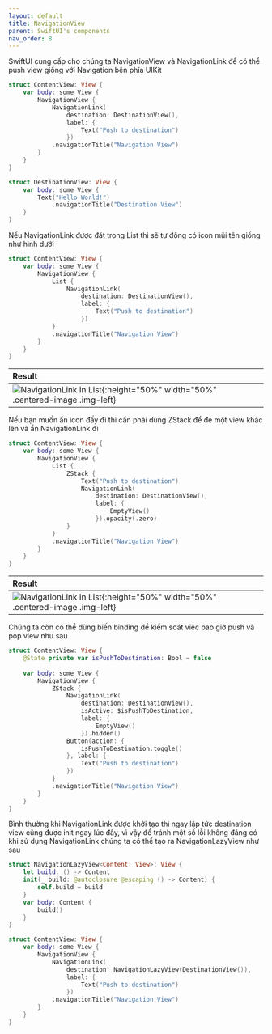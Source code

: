 ```yaml
---
layout: default
title: NavigationView
parent: SwiftUI's components
nav_order: 8
---
```


SwiftUI cung cấp cho chúng ta NavigationView và NavigationLink để có thể push view giống với Navigation bên phía UIKit

```swift
struct ContentView: View {    
    var body: some View {
        NavigationView {
            NavigationLink(
                destination: DestinationView(),
                label: {
                    Text("Push to destination")
                })
            .navigationTitle("Navigation View")
        }
    }
}

struct DestinationView: View {
    var body: some View {
        Text("Hello World!")
            .navigationTitle("Destination View")
    }
}
```

Nếu NavigationLink được đặt trong List thì sẽ tự động có icon mũi tên giống như hình dưới

```swift
struct ContentView: View {    
    var body: some View {
        NavigationView {
            List {
                NavigationLink(
                    destination: DestinationView(),
                    label: {
                        Text("Push to destination")
                    })
            }
            .navigationTitle("Navigation View")
        }
    }
}

```

| Result      |
| :---        |
| ![NavigationLink in List](navigationLinkInList.png){:height="50%" width="50%" .centered-image .img-left} |

Nếu bạn muốn ẩn icon đấy đi thì cần phải dùng ZStack để đè một view khác lên và ẩn NavigationLink đi

```swift
struct ContentView: View {    
    var body: some View {
        NavigationView {
            List {
                ZStack {
                    Text("Push to destination")
                    NavigationLink(
                        destination: DestinationView(),
                        label: {
                            EmptyView()
                        }).opacity(.zero)
                }
            }
            .navigationTitle("Navigation View")
        }
    }
}
```

| Result      |
| :---        |
| ![NavigationLink in List](navigationLinkHidden.png){:height="50%" width="50%" .centered-image .img-left} |

Chúng ta còn có thể dùng biến binding để kiểm soát việc bao giờ push và pop view như sau

```swift
struct ContentView: View {
    @State private var isPushToDestination: Bool = false
    
    var body: some View {
        NavigationView {
            ZStack {
                NavigationLink(
                    destination: DestinationView(),
                    isActive: $isPushToDestination,
                    label: {
                        EmptyView()
                    }).hidden()
                Button(action: {
                    isPushToDestination.toggle()
                }, label: {
                    Text("Push to destination")
                })
            }
            .navigationTitle("Navigation View")
        }
    }
}
```

Bình thường khi NavigationLink được khởi tạo thì ngay lập tức destination view cũng được init ngay lúc đấy, vì vậy để tránh một số lỗi không đáng có khi sử dụng NavigationLink chúng ta có thể tạo ra NavigationLazyView như sau

```swift
struct NavigationLazyView<Content: View>: View {
    let build: () -> Content
    init(_ build: @autoclosure @escaping () -> Content) {
        self.build = build
    }
    var body: Content {
        build()
    }
}

struct ContentView: View {
    var body: some View {
        NavigationView {
            NavigationLink(
                destination: NavigationLazyView(DestinationView()),
                label: {
                    Text("Push to destination")
                })
            .navigationTitle("Navigation View")
        }
    }
}
```